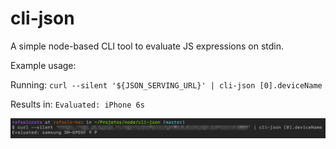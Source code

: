 # cli-json
A simple node-based CLI tool to evaluate JS expressions on stdin.

Example usage:

Running:
`curl --silent '${JSON_SERVING_URL}' | cli-json [0].deviceName`

Results in:
`Evaluated: iPhone 6s`

![Example](/images/cli-json.png)
